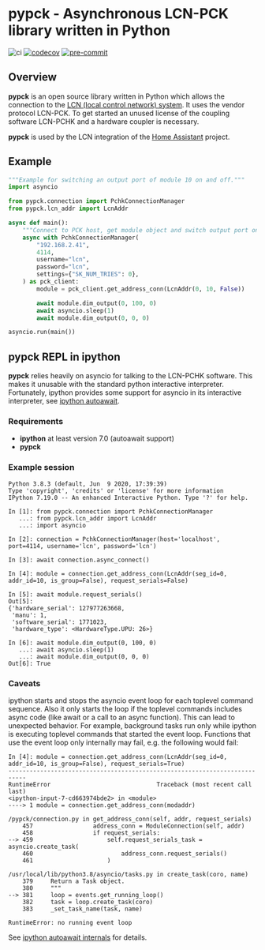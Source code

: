 # pypck - Asynchronous LCN-PCK library written in Python

![ci](https://github.com/alengwenus/pypck/workflows/CI/badge.svg?branch=dev)
[![codecov](https://codecov.io/gh/alengwenus/pypck/branch/dev/graph/badge.svg?token=XX9Y0AOOHZ)](https://codecov.io/gh/alengwenus/pypck)
[![pre-commit](https://img.shields.io/badge/pre--commit-enabled-brightgreen?logo=pre-commit&logoColor=white)](https://github.com/pre-commit/pre-commit)

## Overview

**pypck** is an open source library written in Python which allows the connection to the [LCN (local control network) system](https://www.lcn.eu). It uses the vendor protocol LCN-PCK.
To get started an unused license of the coupling software LCN-PCHK and a hardware coupler is necessary.

**pypck** is used by the LCN integration of the [Home Assistant](https://home-assistant.io/) project.

## Example

```python
"""Example for switching an output port of module 10 on and off."""
import asyncio

from pypck.connection import PchkConnectionManager
from pypck.lcn_addr import LcnAddr

async def main():
    """Connect to PCK host, get module object and switch output port on and off."""
    async with PchkConnectionManager(
        "192.168.2.41",
        4114,
        username="lcn",
        password="lcn",
        settings={"SK_NUM_TRIES": 0},
    ) as pck_client:
        module = pck_client.get_address_conn(LcnAddr(0, 10, False))

        await module.dim_output(0, 100, 0)
        await asyncio.sleep(1)
        await module.dim_output(0, 0, 0)

asyncio.run(main())
```

## pypck REPL in ipython

**pypck** relies heavily on asyncio for talking to the LCN-PCHK software. This
makes it unusable with the standard python interactive interpreter.
Fortunately, ipython provides some support for asyncio in its interactive
interpreter, see
[ipython autoawait](https://ipython.readthedocs.io/en/stable/interactive/autoawait.html#).

### Requirements

- **ipython** at least version 7.0 (autoawait support)
- **pypck**

### Example session

```
Python 3.8.3 (default, Jun  9 2020, 17:39:39)
Type 'copyright', 'credits' or 'license' for more information
IPython 7.19.0 -- An enhanced Interactive Python. Type '?' for help.

In [1]: from pypck.connection import PchkConnectionManager
   ...: from pypck.lcn_addr import LcnAddr
   ...: import asyncio

In [2]: connection = PchkConnectionManager(host='localhost', port=4114, username='lcn', password='lcn')

In [3]: await connection.async_connect()

In [4]: module = connection.get_address_conn(LcnAddr(seg_id=0, addr_id=10, is_group=False), request_serials=False)

In [5]: await module.request_serials()
Out[5]:
{'hardware_serial': 127977263668,
 'manu': 1,
 'software_serial': 1771023,
 'hardware_type': <HardwareType.UPU: 26>}

In [6]: await module.dim_output(0, 100, 0)
   ...: await asyncio.sleep(1)
   ...: await module.dim_output(0, 0, 0)
Out[6]: True
```

### Caveats

ipython starts and stops the asyncio event loop for each toplevel command
sequence. Also it only starts the loop if the toplevel commands includes async
code (like await or a call to an async function). This can lead to unexpected
behavior. For example, background tasks run only while ipython is executing
toplevel commands that started the event loop. Functions that use the event
loop only internally may fail, e.g. the following would fail:

```
In [4]: module = connection.get_address_conn(LcnAddr(seg_id=0, addr_id=10, is_group=False), request_serials=True)
---------------------------------------------------------------------------
RuntimeError                              Traceback (most recent call last)
<ipython-input-7-cd663974bde2> in <module>
----> 1 module = connection.get_address_conn(modaddr)

/pypck/connection.py in get_address_conn(self, addr, request_serials)
    457                 address_conn = ModuleConnection(self, addr)
    458                 if request_serials:
--> 459                     self.request_serials_task = asyncio.create_task(
    460                         address_conn.request_serials()
    461                     )

/usr/local/lib/python3.8/asyncio/tasks.py in create_task(coro, name)
    379     Return a Task object.
    380     """
--> 381     loop = events.get_running_loop()
    382     task = loop.create_task(coro)
    383     _set_task_name(task, name)

RuntimeError: no running event loop
```

See
[ipython autoawait internals](https://ipython.readthedocs.io/en/stable/interactive/autoawait.html#internals)
for details.
